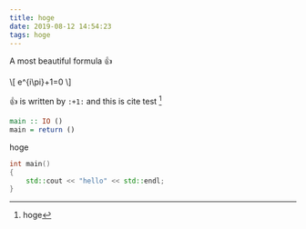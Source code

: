 ```yaml
---
title: hoge
date: 2019-08-12 14:54:23
tags: hoge
---
```


A most beautiful formula :+1:

\\[
e^{i\pi}+1=0
\\]

:+1: is written by `:+1:` and this is cite test [^1]

```haskell
main :: IO ()
main = return ()
```

hoge 

```cpp
int main()
{
    std::cout << "hello" << std::endl;
}
```

[^1]: hoge
